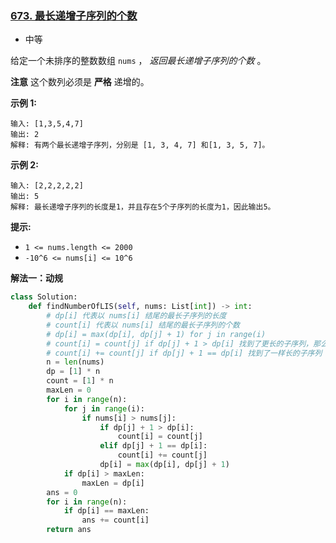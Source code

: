 ### [673. 最长递增子序列的个数](https://leetcode.cn/problems/number-of-longest-increasing-subsequence/)

- 中等

给定一个未排序的整数数组 `nums` ， *返回最长递增子序列的个数* 。

**注意** 这个数列必须是 **严格** 递增的。

**示例 1:**

```
输入: [1,3,5,4,7]
输出: 2
解释: 有两个最长递增子序列，分别是 [1, 3, 4, 7] 和[1, 3, 5, 7]。
```

**示例 2:**

```
输入: [2,2,2,2,2]
输出: 5
解释: 最长递增子序列的长度是1，并且存在5个子序列的长度为1，因此输出5。
```

**提示:** 

- `1 <= nums.length <= 2000`
- `-10^6 <= nums[i] <= 10^6`

**解法一：动规**

```python
class Solution:
    def findNumberOfLIS(self, nums: List[int]) -> int:
        # dp[i] 代表以 nums[i] 结尾的最长子序列的长度
        # count[i] 代表以 nums[i] 结尾的最长子序列的个数
        # dp[i] = max(dp[i], dp[j] + 1) for j in range(i)
        # count[i] = count[j] if dp[j] + 1 > dp[i] 找到了更长的子序列，那么重置子序列的个数
        # count[i] += count[j] if dp[j] + 1 == dp[i] 找到了一样长的子序列
        n = len(nums)
        dp = [1] * n
        count = [1] * n
        maxLen = 0
        for i in range(n):
            for j in range(i):
                if nums[i] > nums[j]:
                    if dp[j] + 1 > dp[i]:
                        count[i] = count[j]
                    elif dp[j] + 1 == dp[i]:
                        count[i] += count[j]
                    dp[i] = max(dp[i], dp[j] + 1)
            if dp[i] > maxLen:
                maxLen = dp[i]
        ans = 0
        for i in range(n):
            if dp[i] == maxLen:
                ans += count[i]
        return ans
```

